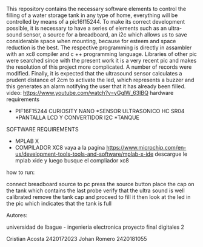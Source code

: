 This repository contains the necessary software elements to control the filling of a water storage tank in any type of home, everything will be controlled by means of a pic16f15244.
To make its correct development possible, it is necessary to have a series of elements such as an ultra-sound sensor, a source for a breadboard, an i2c which allows us to save considerable space when mounting, because for esteem and space reduction is the best. The respective programming is directly in assambler with an xc8 compiler and c ++ programming language.
Libraries of other pic were searched since with the present work it is a very recent pic and makes the resolution of this project more complicated. A number of records were modified.
Finally, it is expected that the ultrasound sensor calculates a prudent distance of 2cm to activate the led, which represents a buzzer and this generates an alarm notifying the user that it has already been filled.
video: https://www.youtube.com/watch?v=yGglW_63IBQ
hardware requirements
* PIF16F15244 CURIOSITY NANO
*SENSOR ULTRASONICO HC SR04
*PANTALLA LCD Y CONVERTIDOR I2C
*TANQUE

SOFTWARE REQUIREMENTS
* MPLAB X
* COMPILADOR XC8
vaya a la pagina  https://www.microchip.com/en-us/development-tools-tools-and-software/mplab-x-ide descargue le mplab xide y luego busque el compliador xc8


how to run:

connect breadboard source to pc
press the source button
place the cap on the tank which contains the last probe
verify that the ultra sound is well calibrated
remove the tank cap and proceed to fill it
then look at the led in the pic which indicates that the tank is full

Autores:

universidad de Ibague - ingenieria electronica proyecto final digitales 2

Cristian Acosta 2420172023
Johan Romero 2420181055
